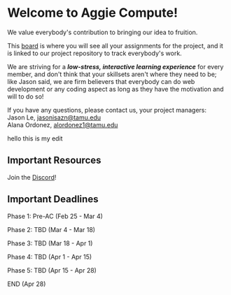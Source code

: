 # Welcome to Aggie Compute!
We value everybody's contribution to bringing our idea to fruition. 

This [board](https://github.com/orgs/aggie-coding-club/projects/4) is where you will see all your assignments for the project, and it is linked to our project repository to track everybody's work.

We are striving for a **_low-stress, interactive learning experience_** for every member, and don't think that your skillsets aren't where they need to be; like Jason said, we are firm believers that everybody can do web development or any coding aspect as long as they have the motivation and will to do so!

If you have any questions, please contact us, your project managers: </br >
Jason Le, jasonisazn@tamu.edu</br >
Alana Ordonez, alordonez1@tamu.edu 

hello this is my edit

## Important Resources
Join the [Discord](https://discord.gg/8eDhEfzh)!


## Important Deadlines
  
  Phase 1: Pre-AC       (Feb 25 - Mar 4)
  
  Phase 2: TBD          (Mar 4 - Mar 18)
  
  Phase 3: TBD          (Mar 18 - Apr 1)
  
  Phase 4: TBD          (Apr 1 - Apr 15) 
  
  Phase 5: TBD         (Apr 15 - Apr 28)
  
  END                   (Apr 28)

